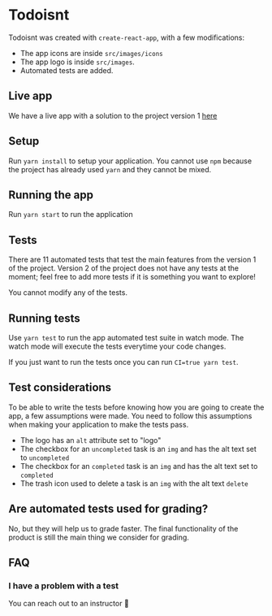 # Todoisnt

Todoisnt was created with `create-react-app`, with a few modifications:

- The app icons are inside `src/images/icons`
- The app logo is inside `src/images`.
- Automated tests are added.

## Live app

We have a live app with a solution to the project version 1 [here](https://todoisnt-codeable.netlify.app/)

## Setup

Run `yarn install` to setup your application. You cannot use `npm` because
the project has already used `yarn` and they cannot be mixed.

## Running the app

Run `yarn start` to run the application

## Tests

There are 11 automated tests that test the main features from the version
1 of the project. Version 2 of the project does not have any tests at the moment;
feel free to add more tests if it is something you want to explore!

You cannot modify any of the tests.

## Running tests

Use `yarn test` to run the app automated test suite in watch mode. The
watch mode will execute the tests everytime your code changes.

If you just want to run the tests once you can run `CI=true yarn test`.

## Test considerations

To be able to write the tests before knowing how you are going to create
the app, a few assumptions were made. You need to follow this assumptions
when making your application to make the tests pass.

- The logo has an `alt` attribute set to "logo"
- The checkbox for an `uncompleted` task is an `img` and has the alt text set to `uncompleted`
- The checkbox for an `completed` task is an `img` and has the alt text set to `completed`
- The trash icon used to delete a task is an `img` with the alt text `delete`

## Are automated tests used for grading?

No, but they will help us to grade faster. The final functionality of the product
is still the main thing we consider for grading.

## FAQ

### I have a problem with a test

You can reach out to an instructor 🙂
